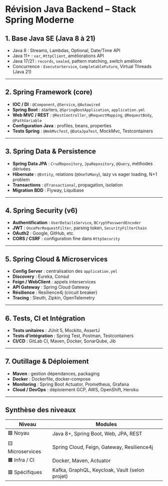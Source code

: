 
# Révision Java Backend – Stack Spring Moderne

## 1. Base Java SE (Java 8 à 21)

- Java 8 : Streams, Lambdas, Optional, Date/Time API
- Java 11+ : `var`, `HttpClient`, améliorations API
- Java 17/21 : `records`, `sealed`, pattern matching, switch amélioré
- Concurrence : `ExecutorService`, `CompletableFuture`, Virtual Threads (Java 21)

---

## 2. Spring Framework (core)

- **IOC / DI** : `@Component`, `@Service`, `@Autowired`
- **Spring Boot** : starters, `@SpringBootApplication`, `application.yml`
- **Web MVC / REST** : `@RestController`, `@RequestMapping`, `@RequestBody`, `@PathVariable`
- **Configuration Java** : profiles, beans, properties
- **Tests Spring** : `@WebMvcTest`, `@DataJpaTest`, MockMvc, Testcontainers

---

## 3. Spring Data & Persistence

- **Spring Data JPA** : `CrudRepository`, `JpaRepository`, `@Query`, méthodes dérivées
- **Hibernate** : `@Entity`, relations (`@OneToMany`), lazy vs eager loading, N+1 problem
- **Transactions** : `@Transactional`, propagation, isolation
- **Migration BDD** : Flyway, Liquibase

---

## 4. Spring Security (v6)

- **Authentification** : `UserDetailsService`, `BCryptPasswordEncoder`
- **JWT** : `OncePerRequestFilter`, parsing token, `SecurityFilterChain`
- **OAuth2** : Google, GitHub, etc.
- **CORS / CSRF** : configuration fine dans `HttpSecurity`

---

## 5. Spring Cloud & Microservices

- **Config Server** : centralisation des `application.yml`
- **Discovery** : Eureka, Consul
- **Feign / WebClient** : appels interservices
- **API Gateway** : Spring Cloud Gateway
- **Résilience** : Resilience4j (circuit breaker)
- **Tracing** : Sleuth, Zipkin, OpenTelemetry

---

## 6. Tests, CI et Intégration

- **Tests unitaires** : JUnit 5, Mockito, AssertJ
- **Tests d’intégration** : Spring Test, Postman, Testcontainers
- **CI/CD** : GitLab CI, Maven, Docker, SonarQube, Jib

---

## 7. Outillage & Déploiement

- **Maven** : gestion dépendances, packaging
- **Docker** : Dockerfile, docker-compose
- **Monitoring** : Spring Boot Actuator, Prometheus, Grafana
- **Cloud / DevOps** : déploiement GCP, AWS, OpenShift, Heroku

---

## Synthèse des niveaux

| Niveau | Modules |
|--------|---------|
| 🟩 Noyau | Java 8+, Spring Boot, Web, JPA, REST |
| 🟨 Microservices | Spring Cloud, Feign, Gateway, Resilience4j |
| 🟧 Infra / CI | Docker, Maven, Actuator |
| 🟥 Spécifiques | Kafka, GraphQL, Keycloak, Vault (selon projet) |
